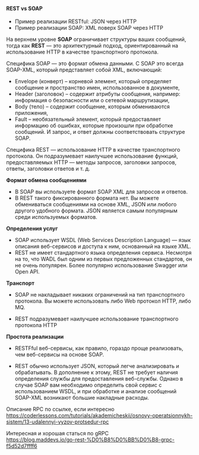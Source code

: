 #### REST vs SOAP

* Пример реализации RESTful: JSON через HTTP
* Пример реализации SOAP: XML поверх SOAP через HTTP

На верхнем уровне **SOAP** ограничивает структуры ваших сообщений, тогда как **REST** — это архитектурный подход, ориентированный на использование HTTP в качестве транспортного протокола.

Специфика SOAP — это формат обмена данными. С SOAP это всегда SOAP-XML, который представляет собой XML, включающий:
* Envelope (конверт) – корневой элемент, который определяет сообщение и пространство имен, использованное в документе,
* Header (заголовок) – содержит атрибуты сообщения, например: информация о безопасности или о сетевой маршрутизации,
* Body (тело) – содержит сообщение, которым обмениваются приложения,
* Fault – необязательный элемент, который предоставляет информацию об ошибках, которые произошли при обработке сообщений. И запрос, и ответ должны соответствовать структуре SOAP.

Специфика REST — использование HTTP в качестве транспортного протокола. Он подразумевает наилучшее использование функций, предоставляемых HTTP — методы запросов, заголовки запросов, ответы, заголовки ответов и т. д.

**Формат обмена сообщениями**

* В SOAP вы используете формат SOAP XML для запросов и ответов.
* В REST такого фиксированного формата нет. Вы можете обмениваться сообщениями на основе XML, JSON или любого другого удобного формата. JSON является самым популярным среди используемых форматов.

**Определения услуг**

*  SOAP использует WSDL (Web Services Description Language) — язык описания веб-сервисов и доступа к ним, основанный на языке XML.
* REST не имеет стандартного языка определения сервиса. Несмотря на то, что WADL был одним из первых предложенных стандартов, он не очень популярен. Более популярно использование Swagger или Open API.

**Транспорт**

* SOAP не накладывает никаких ограничений на тип транспортного протокола. Вы можете использовать либо Web протокол HTTP, либо MQ.

* REST подразумевает наилучшее использование транспортного протокола HTTP

**Простота реализации**

* RESTFful веб-сервисы, как правило, гораздо проще реализовать, чем веб-сервисы на основе SOAP.

* REST обычно использует JSON, который легче анализировать и обрабатывать. В дополнение к этому, REST не требует наличия определения службы для предоставления веб-службы.
Однако в случае SOAP вам необходимо определить свой сервис с использованием WSDL, и при обработке и анализе сообщений SOAP-XML возникают большие накладные расходы.


Описание RPC по ссылке, если интересно  
https://coderlessons.com/tutorials/akademicheskii/osnovy-operatsionnykh-sistem/13-udalennyi-vyzov-protsedur-rpc


Интересная и хорошая статься по gRPC  
https://blog.maddevs.io/go-rest-%D0%B8%D0%BB%D0%B8-grpc-f5d52d7ffff6